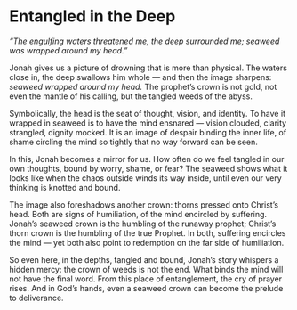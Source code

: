 # Entangled in the Deep

*“The engulfing waters threatened me,
the deep surrounded me;
seaweed was wrapped around my head.”*

Jonah gives us a picture of drowning that is more than physical. The waters close in, the deep swallows him whole — and then the image sharpens: *seaweed wrapped around my head.* The prophet’s crown is not gold, not even the mantle of his calling, but the tangled weeds of the abyss.

Symbolically, the head is the seat of thought, vision, and identity. To have it wrapped in seaweed is to have the mind ensnared — vision clouded, clarity strangled, dignity mocked. It is an image of despair binding the inner life, of shame circling the mind so tightly that no way forward can be seen.

In this, Jonah becomes a mirror for us. How often do we feel tangled in our own thoughts, bound by worry, shame, or fear? The seaweed shows what it looks like when the chaos outside winds its way inside, until even our very thinking is knotted and bound.

The image also foreshadows another crown: thorns pressed onto Christ’s head. Both are signs of humiliation, of the mind encircled by suffering. Jonah’s seaweed crown is the humbling of the runaway prophet; Christ’s thorn crown is the humbling of the true Prophet. In both, suffering encircles the mind — yet both also point to redemption on the far side of humiliation.

So even here, in the depths, tangled and bound, Jonah’s story whispers a hidden mercy: the crown of weeds is not the end. What binds the mind will not have the final word. From this place of entanglement, the cry of prayer rises. And in God’s hands, even a seaweed crown can become the prelude to deliverance.
